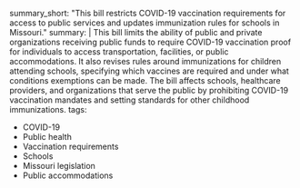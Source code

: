 summary_short: "This bill restricts COVID-19 vaccination requirements for access to public services and updates immunization rules for schools in Missouri."
summary: |
  This bill limits the ability of public and private organizations receiving public funds to require COVID-19 vaccination proof for individuals to access transportation, facilities, or public accommodations. It also revises rules around immunizations for children attending schools, specifying which vaccines are required and under what conditions exemptions can be made. The bill affects schools, healthcare providers, and organizations that serve the public by prohibiting COVID-19 vaccination mandates and setting standards for other childhood immunizations.
tags:
  - COVID-19
  - Public health
  - Vaccination requirements
  - Schools
  - Missouri legislation
  - Public accommodations
